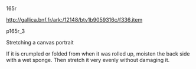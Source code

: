 165r

http://gallica.bnf.fr/ark:/12148/btv1b9059316c/f336.item



p165r_3

Stretching a canvas portrait

If it is crumpled or folded from when it was rolled up, moisten the back side with a wet sponge. Then stretch it very evenly without damaging it.

 















 



